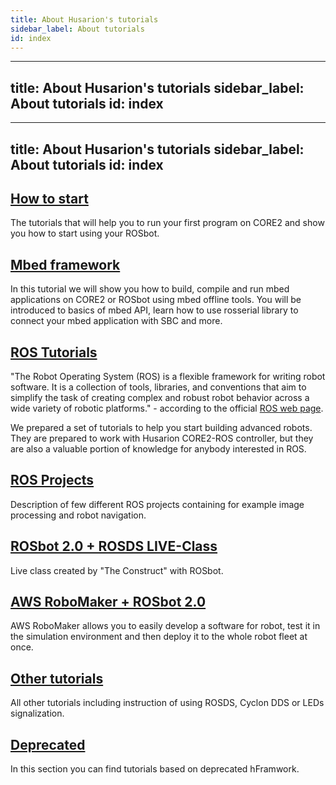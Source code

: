 ```yaml
---
title: About Husarion's tutorials
sidebar_label: About tutorials
id: index
---
```


---
title: About Husarion's tutorials
sidebar_label: About tutorials
id: index
---

---
title: About Husarion's tutorials
sidebar_label: About tutorials
id: index
---

## [How to start](https://husarion.com/tutorials/howtostart/core2-quick-start/) ##

The tutorials that will help you to run your first program on CORE2 and show you how to start using your ROSbot.

## [Mbed framework](https://husarion.com/tutorials/mbed/1-enviroment-configuration/) ##

In this tutorial we will show you how to build, compile and run mbed applications on CORE2 or ROSbot using mbed offline tools. You will be introduced to basics of mbed API, learn how to use rosserial library to connect your mbed application with SBC and more.

## [ROS Tutorials](https://husarion.com/tutorials/ros-tutorials/1-ros-introduction/) ##

"The Robot Operating System (ROS) is a flexible framework for writing robot software. It is a collection of tools, libraries, and conventions that aim to simplify the task of creating complex and robust robot behavior across a wide variety of robotic platforms." - according to the official [ROS web page](http://www.ros.org/about-ros/).

We prepared a set of tutorials to help you start building advanced robots. They are prepared to work with Husarion CORE2-ROS controller, but they are also a valuable portion of knowledge for anybody interested in ROS.

## [ROS Projects](https://husarion.com/tutorials/ros-projects/security-guard-robot/) ##

Description of few different ROS projects containing for example image processing and robot navigation.

## [ROSbot 2.0 + ROSDS LIVE-Class](https://husarion.com/tutorials/rosbot-rosds-tutorials/rosbot-rosds-tutorial-1/) ##

Live class created by "The Construct" with ROSbot.

## [AWS RoboMaker + ROSbot 2.0](https://husarion.com/tutorials/aws-robomaker/rosbot-aws-robomaker-quick-start/) ##

AWS RoboMaker allows you to easily develop a software for robot, test it in the simulation environment and then deploy it to the whole robot fleet at once.

## [Other tutorials](https://husarion.com/tutorials/other-tutorials/rosbot-rosds-quick-start/) ##

All other tutorials including instruction of using ROSDS, Cyclon DDS or LEDs signalization.

## [Deprecated](https://husarion.com/tutorials/deprecated/hframework-library-development/) ##

In this section you can find tutorials based on deprecated hFramwork.